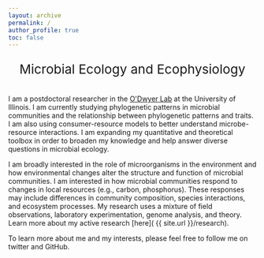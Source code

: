 ```yaml
---
layout: archive
permalink: /
author_profile: true
toc: false
---
```


<p style="text-align: center; font-size: 26px; margin-bottom: 36px;font-weight: 400">
  Microbial Ecology and Ecophysiology
</p>

I am a postdoctoral researcher in the [O'Dwyer Lab](https://publish.illinois.edu/odwyerlab/) at the University of Illinois. I am currently studying phylogenetic patterns in microbial communities and the relationship between phylogenetic patterns and traits. I am also using consumer-resource models to better understand microbe-resource interactions. I am expanding my quantitative and theoretical toolbox in order to broaden my knowledge and help answer diverse questions in microbial ecology.

I am broadly interested in the role of microorganisms in the environment and how environmental changes alter the structure and function of microbial communities. I am interested in how microbial communities respond to changes in local resources (e.g., carbon, phosphorus). These responses may include differences in community composition, species interactions, and ecosystem processes. My research uses a mixture of field observations, laboratory experimentation, genome analysis, and theory. Learn more about my active research [here]( {{ site.url }}/research).

To learn more about me and my interests, please feel free to follow me on twitter and GitHub.
